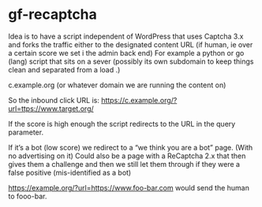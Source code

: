 # gf-recaptcha
Idea is to have a script independent of WordPress that uses Captcha 3.x and forks the traffic either to the designated content URL (if human, ie over a certain score we set i the admin back end) For example a python or go (lang) script that sits on a sever (possibly its own subdomain to keep things clean and separated from a load .)

c.example.org (or whatever domain we are running the content on)

So the inbound click URL is:
https://c.example.org/?url=ttps://www.target.org/

If the score is high enough the script redirects to the URL in the query parameter.

If it’s a bot (low score) we redirect to a “we think you are a bot” page. (With no advertising on it) Could also be a page with a ReCaptcha 2.x that then gives them a challenge and then we still let them through if they were a false positive (mis-identified as a bot)



https://example.org/?url=https://www.foo-bar.com would send the human to fooo-bar.


